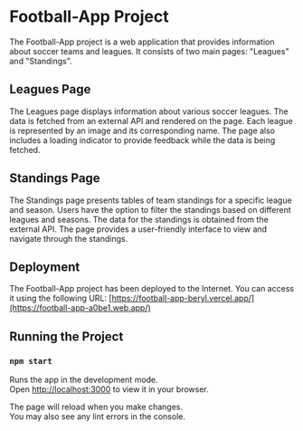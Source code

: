 # Football-App Project

The Football-App project is a web application that provides information about soccer teams and leagues. It consists of two main pages: "Leagues" and "Standings".

## Leagues Page

The Leagues page displays information about various soccer leagues. The data is fetched from an external API and rendered on the page. Each league is represented by an image and its corresponding name. The page also includes a loading indicator to provide feedback while the data is being fetched.

## Standings Page

The Standings page presents tables of team standings for a specific league and season. Users have the option to filter the standings based on different leagues and seasons. The data for the standings is obtained from the external API. The page provides a user-friendly interface to view and navigate through the standings.

## Deployment

The Football-App project has been deployed to the Internet. You can access it using the following URL: [https://football-app-beryl.vercel.app/](https://football-app-a0be1.web.app/)

## Running the Project

### `npm start`

Runs the app in the development mode.\
Open [http://localhost:3000](http://localhost:3000) to view it in your browser.

The page will reload when you make changes.\
You may also see any lint errors in the console.

